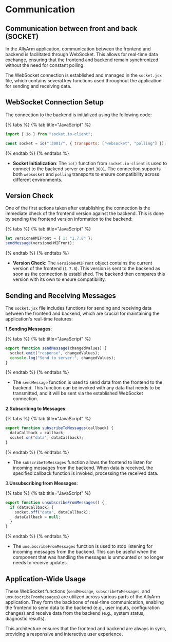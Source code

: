 # Communication

## Communication between front and back (SOCKET)

In the AllyArm application, communication between the frontend and backend is facilitated through WebSocket. This allows for real-time data exchange, ensuring that the frontend and backend remain synchronized without the need for constant polling.

The WebSocket connection is established and managed in the `socket.jsx` file, which contains several key functions used throughout the application for sending and receiving data.

## WebSocket Connection Setup

The connection to the backend is initialized using the following code:

{% tabs %}
{% tab title="JavaScript" %}
```javascript
import { io } from "socket.io-client";

const socket = io(":3001/", { transports: ["websocket", "polling"] });
```
{% endtab %}
{% endtabs %}

* **Socket Initialization**: The `io()` function from `socket.io-client` is used to connect to the backend server on port `3001`. The connection supports both `websocket` and `polling` transports to ensure compatibility across different environments.

## Version Check

One of the first actions taken after establishing the connection is the immediate check of the frontend version against the backend. This is done by sending the frontend version information to the backend:

{% tabs %}
{% tab title="JavaScript" %}
```javascript
let versioneHMIFront = { 1: "1.7.8" };
sendMessage(versioneHMIFront);
```
{% endtab %}
{% endtabs %}

* **Version Check**: The `versioneHMIFront` object contains the current version of the frontend (`1.7.8`). This version is sent to the backend as soon as the connection is established. The backend then compares this version with its own to ensure compatibility.

## Sending and Receiving Messages

The `socket.jsx` file includes functions for sending and receiving data between the frontend and backend, which are crucial for maintaining the application's real-time features:

&#x20; **1.Sending Messages**:

{% tabs %}
{% tab title="JavaScript" %}
```javascript
export function sendMessage(changedValues) {
  socket.emit("response", changedValues);
  console.log("Send to server:", changedValues);
}
```
{% endtab %}
{% endtabs %}

* The `sendMessage` function is used to send data from the frontend to the backend. This function can be invoked with any data that needs to be transmitted, and it will be sent via the established WebSocket connection.

&#x20; **2.Subscribing to Messages**:

{% tabs %}
{% tab title="JavaScript" %}
```javascript
export function subscribeToMessages(callback) {
  dataCallback = callback;
  socket.on("data", dataCallback);
}
```
{% endtab %}
{% endtabs %}

* The `subscribeToMessages` function allows the frontend to listen for incoming messages from the backend. When data is received, the specified callback function is invoked, processing the received data.

&#x20; 3.**Unsubscribing from Messages**:

{% tabs %}
{% tab title="JavaScript" %}
```javascript
export function unsubscribeFromMessages() {
  if (dataCallback) {
    socket.off("data", dataCallback);
    dataCallback = null;
  }
}
```
{% endtab %}
{% endtabs %}

* The `unsubscribeFromMessages` function is used to stop listening for incoming messages from the backend. This can be useful when the component that was handling the messages is unmounted or no longer needs to receive updates.

## Application-Wide Usage

These WebSocket functions (`sendMessage`, `subscribeToMessages`, and `unsubscribeFromMessages`) are utilized across various parts of the AllyArm application. They form the backbone of real-time communication, enabling the frontend to send data to the backend (e.g., user inputs, configuration changes) and receive data from the backend (e.g., system status, diagnostic results).

This architecture ensures that the frontend and backend are always in sync, providing a responsive and interactive user experience.
